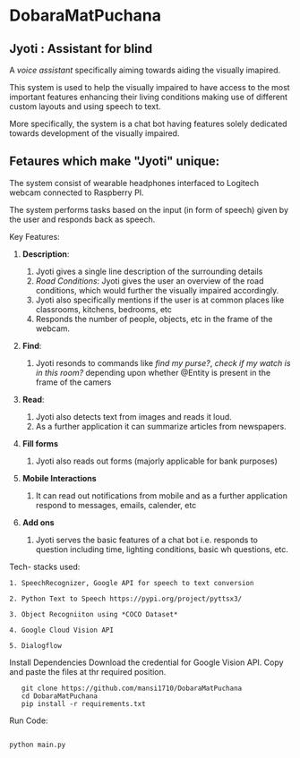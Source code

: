 # DobaraMatPuchana

## **Jyoti** : Assistant for blind

A *voice assistant* specifically aiming towards aiding the visually imapired.

This system is used to help the visually impaired to have access to the most important features enhancing their living conditions making use of different custom layouts and using speech to text.

More specifically, the system is a chat bot having features solely dedicated towards development of the visually impaired.

## Fetaures which make "Jyoti" unique:

The system consist of wearable headphones interfaced to Logitech webcam connected to Raspberry PI.

The system performs tasks based on the input (in form of speech) given by the user and responds back as speech.

Key Features:

1. **Description**:
  
    1. Jyoti gives a single line description of the surrounding details
    2. *Road Conditions*: Jyoti gives the user an overview of the road conditions, which would further the visually impaired accordingly.
    3. Jyoti also specifically mentions if the user is at common places like classrooms, kitchens, bedrooms, etc
    4. Responds the number of people, objects, etc in the frame of the webcam.

2. **Find**:

    1. Jyoti resonds to commands like *find my purse?*, *check if my watch is in this room?* depending upon whether @Entity is present in the frame of the camers
  
3. **Read**:

    1. Jyoti also detects text from images and reads it loud.
    2. As a further application it can summarize articles from newspapers. 
    
4. **Fill forms**
    
    1. Jyoti also reads out forms (majorly applicable for bank purposes)
    
5. **Mobile Interactions**

    1. It can read out notifications from mobile and as a further application respond to messages, emails, calender, etc
    
6. **Add ons**

    1. Jyoti serves the basic features of a chat bot i.e. responds to question including time, lighting conditions, basic wh questions, etc.
    
    
Tech- stacks used:

    1. SpeechRecognizer, Google API for speech to text conversion
    
    2. Python Text to Speech https://pypi.org/project/pyttsx3/
    
    3. Object Recogniiton using *COCO Dataset*
    
    4. Google Cloud Vision API 
    
    5. Dialogflow
            
 Install Dependencies
 Download the credential for Google Vision API.
 Copy and paste the files at thr required position.
 
 ```
    git clone https://github.com/mansi1710/DobaraMatPuchana
    cd DobaraMatPuchana
    pip install -r requirements.txt
 ```
 
 Run Code:
 
 ```

 python main.py
 

 ```

